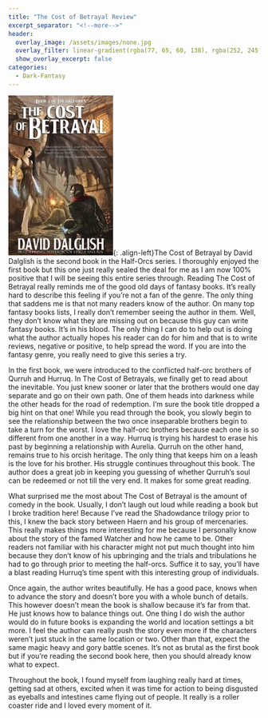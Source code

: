 ```yaml
---
title: "The Cost of Betrayal Review"
excerpt_separator: "<!--more-->"
header:
  overlay_image: /assets/images/none.jpg
  overlay_filter: linear-gradient(rgba(77, 65, 60, 138), rgba(252, 245, 163, 1))
  show_overlay_excerpt: false
categories:
  - Dark-Fantasy
---
```

![cost-of-betrayal-cover](/assets/images/cost-of-betrayal.jpg){: .align-left}The Cost of Betrayal by David Dalglish is the second book in the Half-Orcs series. I thoroughly enjoyed the first book but this one just really sealed the deal for me as I am now 100% positive that I will be seeing this entire series through. Reading The Cost of Betrayal really reminds me of the good old days of fantasy books. It’s really hard to describe this feeling if you’re not a fan of the genre. The only thing that saddens me is that not many readers know of the author. On many top fantasy books lists, I really don’t remember seeing the author in them. Well, they don’t know what they are missing out on because this guy can write fantasy books. It’s in his blood. The only thing I can do to help out is doing what the author actually hopes his reader can do for him and that is to write reviews, negative or positive, to help spread the word. If you are into the fantasy genre, you really need to give this series a try.

In the first book, we were introduced to the conflicted half-orc brothers of Qurruh and Hurruq. In The Cost of Betrayals, we finally get to read about the inevitable. You just knew sooner or later that the brothers would one day separate and go on their own path. One of them heads into darkness while the other heads for the road of redemption. I’m sure the book title dropped a big hint on that one! While you read through the book, you slowly begin to see the relationship between the two once inseparable brothers begin to take a turn for the worst. I love the half-orc brothers because each one is so different from one another in a way. Hurruq is trying his hardest to erase his past by beginning a relationship with Aurelia. Qurruh on the other hand, remains true to his orcish heritage. The only thing that keeps him on a leash is the love for his brother. His struggle continues throughout this book. The author does a great job in keeping you guessing of whether Qurruh’s soul can be redeemed or not till the very end. It makes for some great reading.

What surprised me the most about The Cost of Betrayal is the amount of comedy in the book. Usually, I don’t laugh out loud while reading a book but I broke tradition here! Because I’ve read the Shadowdance trilogy prior to this, I knew the back story between Haern and his group of mercenaries. This really makes things more interesting for me because I personally know about the story of the famed Watcher and how he came to be. Other readers not familiar with his character might not put much thought into him because they don’t know of his upbringing and the trials and tribulations he had to go through prior to meeting the half-orcs. Suffice it to say, you’ll have a blast reading Hurruq’s time spent with this interesting group of individuals.

Once again, the author writes beautifully. He has a good pace, knows when to advance the story and doesn’t bore you with a whole bunch of details. This however doesn’t mean the book is shallow because it’s far from that. He just knows how to balance things out. One thing I do wish the author would do in future books is expanding the world and location settings a bit more. I feel the author can really push the story even more if the characters weren’t just stuck in the same location or two. Other than that, expect the same magic heavy and gory battle scenes. It’s not as brutal as the first book but if you’re reading the second book here, then you should already know what to expect.

Throughout the book, I found myself from laughing really hard at times, getting sad at others, excited when it was time for action to being disgusted as eyeballs and intestines came flying out of people. It really is a roller coaster ride and I loved every moment of it.